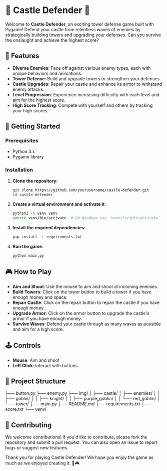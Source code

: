 
# 🏰 Castle Defender 🏹

Welcome to **Castle Defender**, an exciting tower defense game built with Pygame! Defend your castle from relentless waves of enemies by strategically building towers and upgrading your defenses. Can you survive the onslaught and achieve the highest score?

## 🌟 Features

- **Diverse Enemies**: Face off against various enemy types, each with unique behaviors and animations.
- **Tower Defense**: Build and upgrade towers to strengthen your defenses.
- **Castle Upgrades**: Repair your castle and enhance its armor to withstand enemy attacks.
- **Level Progression**: Experience increasing difficulty with each level and aim for the highest score.
- **High Score Tracking**: Compete with yourself and others by tracking your high scores.

## 🚀 Getting Started

### Prerequisites

- Python 3.x
- Pygame library

### Installation

1. **Clone the repository**:
    ```sh
    git clone https://github.com/yourusername/castle-defender.git
    cd castle-defender
    ```

2. **Create a virtual environment and activate it**:
    ```sh
    python3 -m venv venv
    source venv/bin/activate  # On Windows use `venv\Scripts\activate`
    ```

3. **Install the required dependencies**:
    ```sh
    pip install -r requirements.txt
    ```

4. **Run the game**:
    ```sh
    python main.py
    ```

## 🎮 How to Play

- **Aim and Shoot**: Use the mouse to aim and shoot at incoming enemies.
- **Build Towers**: Click on the tower button to build a tower if you have enough money and space.
- **Repair Castle**: Click on the repair button to repair the castle if you have enough money.
- **Upgrade Armor**: Click on the armor button to upgrade the castle's armor if you have enough money.
- **Survive Waves**: Defend your castle through as many waves as possible and aim for a high score.

## 🕹️ Controls

- **Mouse**: Aim and shoot
- **Left Click**: Interact with buttons

## 📁 Project Structure
├── button.py ├── enemy.py ├── img/ │ ├── castle/ │ ├── enemies/ │ │ ├── goblin/ │ │ ├── knight/ │ │ ├── purple_goblin/ │ │ └── red_goblin/ │ └── tower/ ├── main.py ├── README.md ├── requirements.txt ├── score.txt └── venv/


## 🤝 Contributing

We welcome contributions! If you'd like to contribute, please fork the repository and submit a pull request. You can also open an issue to report bugs or suggest new features.



Thank you for playing Castle Defender! We hope you enjoy the game as much as we enjoyed creating it. 🏰🎮
